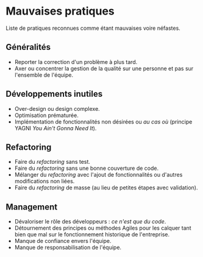 # Mauvaises pratiques

Liste de pratiques reconnues comme étant mauvaises voire néfastes.

## Généralités

* Reporter la correction d'un problème à plus tard.
* Axer ou concentrer la gestion de la qualité sur une personne et pas sur l'ensemble de l'équipe.

## Développements inutiles

* Over-design ou design complexe.
* Optimisation prématurée.
* Implémentation de fonctionnalités non désirées ou _au cas où_ (principe YAGNI _You Ain't Gonna Need It_).

## Refactoring

* Faire du _refactoring_ sans test.
* Faire du _refactoring_ sans une bonne couverture de code.
* Mélanger du _refactoring_ avec l'ajout de fonctionnalités ou d'autres modifications non liées.
* Faire du _refactoring_ de masse (au lieu de petites étapes avec validation).

## Management

* Dévaloriser le rôle des développeurs : _ce n'est que du code_.
* Détournement des principes ou méthodes Agiles pour les calquer tant bien que mal sur le fonctionnement historique de l'entreprise.
* Manque de confiance envers l'équipe.
* Manque de responsabilisation de l'équipe.
